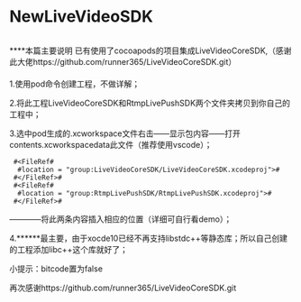 # NewLiveVideoSDK
######
****本篇主要说明 已有使用了cocoapods的项目集成LiveVideoCoreSDK,（感谢此大佬https://github.com/runner365/LiveVideoCoreSDK.git）

####
1.使用pod命令创建工程，不做详解；

2.将此工程LiveVideoCoreSDK和RtmpLivePushSDK两个文件夹拷贝到你自己的工程中；

3.选中pod生成的.xcworkspace文件右击——显示包内容——打开contents.xcworkspacedata此文件（推荐使用vscode）；

     #<FileRef#
      #location = "group:LiveVideoCoreSDK/LiveVideoCoreSDK.xcodeproj">#
     #</FileRef>#
     #<FileRef#
      #location = "group:RtmpLivePushSDK/RtmpLivePushSDK.xcodeproj">#
     #</FileRef>#
   
   ————将此两条内容插入相应的位置（详细可自行看demo）；
   
 4.******最主要，由于xocde10已经不再支持libstdc++等静态库；所以自己创建的工程添加libc++这个库就好了；
 
 
 小提示：bitcode置为false
 
再次感谢https://github.com/runner365/LiveVideoCoreSDK.git
